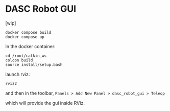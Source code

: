 # DASC Robot GUI

[wip]

```
docker compose build
docker compose up
```

In the docker container:
```
cd /root/catkin_ws
colcon build
source install/setup.bash
```

launch rviz:
```
rviz2
```

and then in the toolbar, `Panels > Add New Panel > dasc_robot_gui > Teleop`

which will provide the gui inside RViz.
